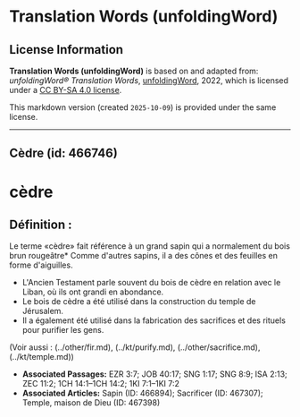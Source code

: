 # Translation Words (unfoldingWord)

## License Information

**Translation Words (unfoldingWord)** is based on and adapted from: _unfoldingWord® Translation Words_, [unfoldingWord](https://unfoldingword.org/utw), 2022, which is licensed under a [CC BY-SA 4.0 license](https://creativecommons.org/licenses/by-sa/4.0/legalcode.en).

This markdown version (created `2025-10-09`) is provided under the same license.



--------------------------------

## Cèdre (id: 466746)

cèdre
=====

Définition :
------------

Le terme «cèdre» fait référence à un grand sapin qui a normalement du bois brun rougeâtre\* Comme d'autres sapins, il a des cônes et des feuilles en forme d'aiguilles.

* L'Ancien Testament parle souvent du bois de cèdre en relation avec le Liban, où ils ont grandi en abondance.
* Le bois de cèdre a été utilisé dans la construction du temple de Jérusalem.
* Il a également été utilisé dans la fabrication des sacrifices et des rituels pour purifier les gens.

(Voir aussi : (../other/fir.md), (../kt/purify.md), (../other/sacrifice.md), (../kt/temple.md))

* **Associated Passages:** EZR 3:7; JOB 40:17; SNG 1:17; SNG 8:9; ISA 2:13; ZEC 11:2; 1CH 14:1–1CH 14:2; 1KI 7:1–1KI 7:2
* **Associated Articles:** Sapin (ID: 466894); Sacrificer (ID: 467307); Temple, maison de Dieu (ID: 467398)

